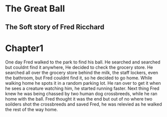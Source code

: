 # The Great Ball

## The Soft story of Fred Ricchard 
# Chapter1
One day Fred walked to the park to find his ball. He searched and searched but couldnt find it anywhere, He decided to check the grocery store. He searched all over the grocery store behind the milk, the staff lockers, even the bathroom, but Fred couldnt find it, so he decided to go home. While walking home he spots it in a random parking lot. He ran over to get it when he sees a creature watching him, he started running faster. Next thing Fred knew he was being chassed by two human dog crossbreeds, while he ran home with the ball. Fred thought it was the end but out of no where two soilders shot the crossbreeds and saved Fred, he was relevied as he walked the rest of the way home.
